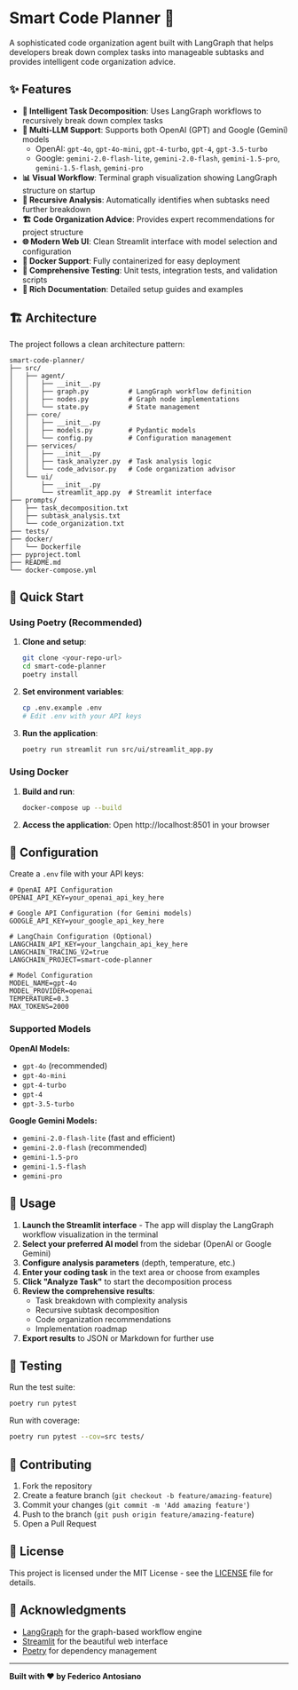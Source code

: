 # Smart Code Planner 🤖

A sophisticated code organization agent built with LangGraph that helps developers break down complex tasks into manageable subtasks and provides intelligent code organization advice.

## ✨ Features

- **🧠 Intelligent Task Decomposition**: Uses LangGraph workflows to recursively break down complex tasks
- **🤖 Multi-LLM Support**: Supports both OpenAI (GPT) and Google (Gemini) models
  - OpenAI: `gpt-4o`, `gpt-4o-mini`, `gpt-4-turbo`, `gpt-4`, `gpt-3.5-turbo`
  - Google: `gemini-2.0-flash-lite`, `gemini-2.0-flash`, `gemini-1.5-pro`, `gemini-1.5-flash`, `gemini-pro`
- **📊 Visual Workflow**: Terminal graph visualization showing LangGraph structure on startup
- **🎯 Recursive Analysis**: Automatically identifies when subtasks need further breakdown
- **🏗️ Code Organization Advice**: Provides expert recommendations for project structure
- **🌐 Modern Web UI**: Clean Streamlit interface with model selection and configuration
- **🐳 Docker Support**: Fully containerized for easy deployment
- **🧪 Comprehensive Testing**: Unit tests, integration tests, and validation scripts
- **📖 Rich Documentation**: Detailed setup guides and examples

## 🏗️ Architecture

The project follows a clean architecture pattern:

```
smart-code-planner/
├── src/
│   ├── agent/
│   │   ├── __init__.py
│   │   ├── graph.py          # LangGraph workflow definition
│   │   ├── nodes.py          # Graph node implementations
│   │   └── state.py          # State management
│   ├── core/
│   │   ├── __init__.py
│   │   ├── models.py         # Pydantic models
│   │   └── config.py         # Configuration management
│   ├── services/
│   │   ├── __init__.py
│   │   ├── task_analyzer.py  # Task analysis logic
│   │   └── code_advisor.py   # Code organization advisor
│   └── ui/
│       ├── __init__.py
│       └── streamlit_app.py  # Streamlit interface
├── prompts/
│   ├── task_decomposition.txt
│   ├── subtask_analysis.txt
│   └── code_organization.txt
├── tests/
├── docker/
│   └── Dockerfile
├── pyproject.toml
├── README.md
└── docker-compose.yml
```

## 🚀 Quick Start

### Using Poetry (Recommended)

1. **Clone and setup**:
   ```bash
   git clone <your-repo-url>
   cd smart-code-planner
   poetry install
   ```

2. **Set environment variables**:
   ```bash
   cp .env.example .env
   # Edit .env with your API keys
   ```

3. **Run the application**:
   ```bash
   poetry run streamlit run src/ui/streamlit_app.py
   ```

### Using Docker

1. **Build and run**:
   ```bash
   docker-compose up --build
   ```

2. **Access the application**:
   Open http://localhost:8501 in your browser

## 🔧 Configuration

Create a `.env` file with your API keys:

```env
# OpenAI API Configuration
OPENAI_API_KEY=your_openai_api_key_here

# Google API Configuration (for Gemini models)
GOOGLE_API_KEY=your_google_api_key_here

# LangChain Configuration (Optional)
LANGCHAIN_API_KEY=your_langchain_api_key_here
LANGCHAIN_TRACING_V2=true
LANGCHAIN_PROJECT=smart-code-planner

# Model Configuration
MODEL_NAME=gpt-4o
MODEL_PROVIDER=openai
TEMPERATURE=0.3
MAX_TOKENS=2000
```

### Supported Models

**OpenAI Models:**
- `gpt-4o` (recommended)
- `gpt-4o-mini`
- `gpt-4-turbo`
- `gpt-4`
- `gpt-3.5-turbo`

**Google Gemini Models:**
- `gemini-2.0-flash-lite` (fast and efficient)
- `gemini-2.0-flash` (recommended)
- `gemini-1.5-pro`
- `gemini-1.5-flash`
- `gemini-pro`

## 📖 Usage

1. **Launch the Streamlit interface** - The app will display the LangGraph workflow visualization in the terminal
2. **Select your preferred AI model** from the sidebar (OpenAI or Google Gemini)
3. **Configure analysis parameters** (depth, temperature, etc.)
4. **Enter your coding task** in the text area or choose from examples
5. **Click "Analyze Task"** to start the decomposition process
6. **Review the comprehensive results**:
   - Task breakdown with complexity analysis
   - Recursive subtask decomposition
   - Code organization recommendations
   - Implementation roadmap
7. **Export results** to JSON or Markdown for further use

## 🧪 Testing

Run the test suite:

```bash
poetry run pytest
```

Run with coverage:

```bash
poetry run pytest --cov=src tests/
```

## 🤝 Contributing

1. Fork the repository
2. Create a feature branch (`git checkout -b feature/amazing-feature`)
3. Commit your changes (`git commit -m 'Add amazing feature'`)
4. Push to the branch (`git push origin feature/amazing-feature`)
5. Open a Pull Request

## 📝 License

This project is licensed under the MIT License - see the [LICENSE](LICENSE) file for details.

## 🙏 Acknowledgments

- [LangGraph](https://github.com/langchain-ai/langgraph) for the graph-based workflow engine
- [Streamlit](https://streamlit.io/) for the beautiful web interface
- [Poetry](https://python-poetry.org/) for dependency management

---

**Built with ❤️ by Federico Antosiano**
